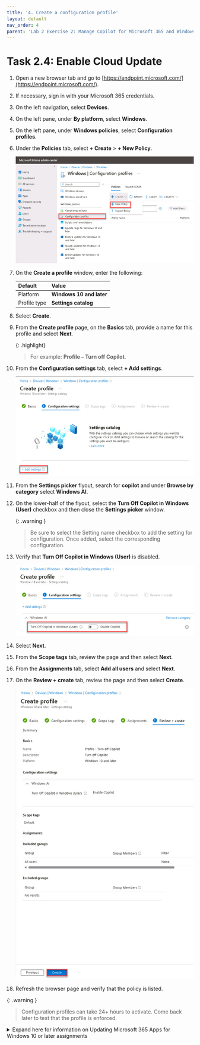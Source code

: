 ```yaml
---
title: '4. Create a configuration profile'
layout: default
nav_order: 4
parent: 'Lab 2 Exercise 2: Manage Copilot for Microsoft 365 and Windows Copilot'
---
```


# Task 2.4: Enable Cloud Update

1. Open a new browser tab and go to [https://endpoint.microsoft.com/](https://endpoint.microsoft.com/).

1. If necessary, sign in with your Microsoft 365 credentials.

1. On the left navigation, select **Devices**.

1. On the left pane, under **By platform**, select **Windows**.

1. On the left pane, under **Windows policies**, select **Configuration profiles**.

1. Under the **Policies** tab, select **+ Create** > **+ New Policy**.

    ![18a.jpg](../media/18a.jpg)

1. On the **Create a profile** window, enter the following:

    | Default | Value |
    |:---------|:---------|
    | Platform   | **Windows 10 and later**   |
    | Profile type   | **Settings catalog**   |

1. Select **Create**.    

1. From the **Create profile** page, on the **Basics** tab, provide a name for this profile and select **Next**.

    {: .highlight}
    > For example: **Profile – Turn off Copilot**. 

1. From the **Configuration settings** tab, select **+ Add settings**.

    ![b14.jpg](../media/b14.jpg)

1. From the **Settings picker** flyout, search for **copilot** and under **Browse by category** select **Windows AI**.

1. On the lower-half of the flyout, select the **Turn Off Copilot in Windows (User)** checkbox and then close the **Settings picker** window.

    {: .warning }
    > Be sure to select the Setting name checkbox to add the setting for configuration. Once added, select the corresponding configuration.

1. Verify that **Turn Off Copilot in Windows (User)** is disabled.

    ![b16.jpg](../media/b16.jpg)

1. Select **Next**.

1. From the **Scope tags** tab, review the page and then select **Next**.

1. From the **Assignments** tab, select **Add all users** and select **Next**.

1. On the **Review + create** tab, review the page and then select **Create**.

    ![b17.jpg](../media/b17.jpg)        

1. Refresh the browser page and verify that the policy is listed.


{: .warning }
> Configuration profiles can take 24+ hours to activate. Come back later to test that the profile is enforced. 

<details markdown="block">
<summary>Expand here for information on Updating Microsoft 365 Apps for Windows 10 or later assignments</summary>
    
## Update Microsoft 365 Apps for Windows 10 or later assignments
    
If you're deploying Microsoft 365 Apps with Intune using the Microsoft 365 Apps for Windows 10 and later app, the channel selected in the app configuration is re-evaluated and enforced during policy refresh. If the channels don't match, this causes unexpected channel flipping under the following circumstances:

Deploying Microsoft 365 Apps using the Microsoft 365 Apps for Windows 10 and later app.

- The app is configured using the Configuration designer.
- The app is assigned as required.
- The selected channel differs from the newly assigned one.
    
If this matches your current configuration, adjust your Microsoft 365 Apps for Windows 10 or later apps:
    
- Update the configuration of the existing app to exclude the Microsoft Entra ID security groups you created for the channel change.
- Create new Microsoft 365 Apps for Windows 10 or later apps with the newly assigned update channel.
    
If you're moving devices to both Current and Monthly Enterprise Channel, you have to create two new apps. Assign the newly created apps to the respective Microsoft Entra ID security groups.

</details>
